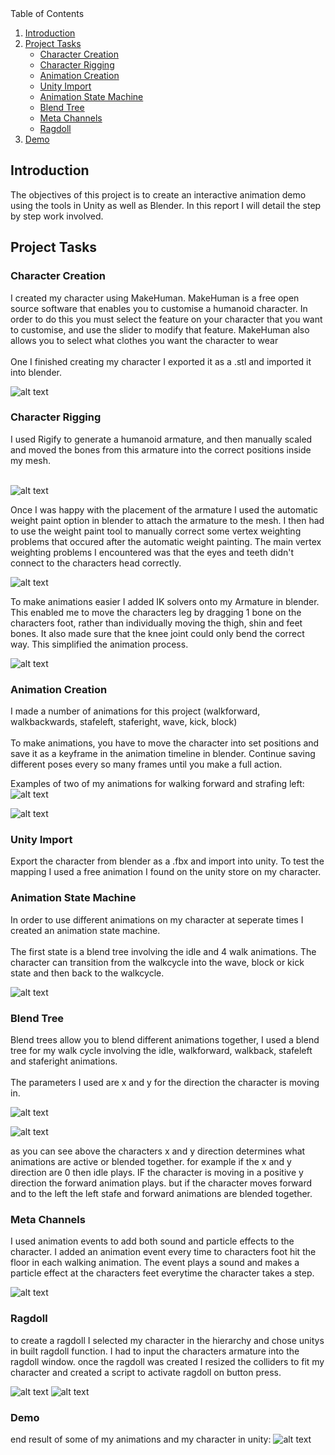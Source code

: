 <!-- TABLE OF CONTENTS -->
  <summary>Table of Contents</summary>
  <ol>
    <li><a href="#introduction">Introduction</a></li>
    <li><a href="#project-tasks">Project Tasks</a>
	<ul>
            <li><a href="#character-creation">Character Creation</a></li>
            <li><a href="#character-rigging">Character Rigging</a></li>
	    <li><a href="#animation-creation">Animation Creation</a></li>
            <li><a href="#unity-import">Unity Import</a></li>
	    <li><a href="#animation-state-machine">Animation State Machine</a></li>
            <li><a href="#blend-tree">Blend Tree</a></li>
            <li><a href="#meta-channels">Meta Channels</a></li>
            <li><a href="#ragdoll">Ragdoll</a></li>
        </ul>
    </li>
    <li><a href="#Demo">Demo</a></li>
  </ol>

<!-- Introduction -->
## Introduction

The objectives of this project is to create an interactive animation demo using the tools in Unity as well as Blender. In this report I will detail the step by step work involved.

<!-- Project Tasks -->
## Project Tasks
### Character Creation

I created my character using MakeHuman. MakeHuman is a free open source software that enables you to customise a humanoid character. In order to do this you must select the feature on your character that you want to customise, and use the slider to modify that feature. MakeHuman also allows you to select what clothes you want the character to wear<br/><br/>
One I finished creating my character I exported it as a .stl and imported it into blender.

![alt text](Screenshots/makehuman.PNG)

### Character Rigging

I used Rigify to generate a humanoid armature, and then manually scaled and moved the bones from this armature into the correct positions inside my mesh.<br/><br/>

![alt text](Screenshots/armature.PNG)

Once I was happy with the placement of the armature I used the automatic weight paint option in blender to attach the armature to the mesh. I then had to use the weight paint tool to manually correct some vertex weighting problems that occured after the automatic weight painting. The main vertex weighting problems I encountered was that the eyes and teeth didn't connect to the characters head correctly.

![alt text](Screenshots/weightpaint.PNG)

To make animations easier I added IK solvers onto my Armature in blender. This enabled me to move the characters leg by dragging 1 bone on the characters foot, rather than individually moving the thigh, shin and feet bones. It also made sure that the knee joint could only bend the correct way. This simplified the animation process.

![alt text](Screenshots/IK.PNG)

### Animation Creation

I made a number of animations for this project (walkforward, walkbackwards, stafeleft, staferight, wave, kick, block)<br/><br/>
To make animations, you have to move the character into set positions and save it as a keyframe in the animation timeline in blender. Continue saving different poses every so many frames until you make a full action.

Examples of two of my animations for walking forward and strafing left:
![alt text](Screenshots/walk.gif)

![alt text](Screenshots/strafe.gif)

### Unity Import

Export the character from blender as a .fbx and import into unity. To test the mapping I used a free animation I found on the unity store on my character.

### Animation State Machine

In order to use different animations on my character at seperate times I created an animation state machine.<br/><br/>
The first state is a blend tree involving the idle and 4 walk animations. The character can transition from the walkcycle into the wave, block or kick state and then back to the walkcycle. 

![alt text](Screenshots/asm.PNG)

### Blend Tree

Blend trees allow you to blend different animations together, I used a blend tree for my walk cycle involving the idle, walkforward, walkback, stafeleft and staferight animations. <br/><br/>
The parameters I used are x and y for the direction the character is moving in.

![alt text](Screenshots/blendtree1.PNG)

![alt text](Screenshots/blendtree2.PNG)

as you can see above the characters x and y direction determines what animations are active or blended together. for example if the x and y direction are 0 then idle plays. IF the character is moving in a positive y direction the forward animation plays. but if the character moves forward and to the left the left stafe and forward animations are blended together.

### Meta Channels

I used animation events to add both sound and particle effects to the character. I added an animation event every time to characters foot hit the floor in each walking animation. The event plays a sound and makes a particle effect at the characters feet everytime the character takes a step.

![alt text](Screenshots/animevent.PNG)

### Ragdoll

to create a ragdoll I selected my character in the hierarchy and chose unitys in built ragdoll function. I had to input the characters armature into the ragdoll window. once the ragdoll was created I resized the colliders to fit my character and created a script to activate ragdoll on button press.

![alt text](Screenshots/ragdoll1.PNG)
![alt text](Screenshots/ragdoll2.PNG)

### Demo

end result of some of my animations and my character in unity:
![alt text](Screenshots/anim.gif)




















